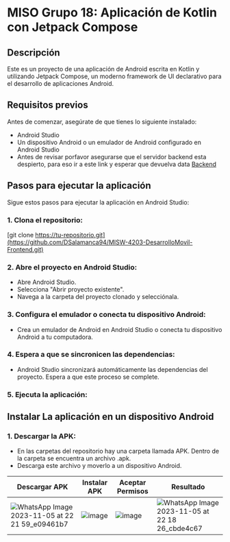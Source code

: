 # MISO Grupo 18:  Aplicación de Kotlin con Jetpack Compose

## Descripción
Este es un proyecto de una aplicación de Android escrita en Kotlin y utilizando Jetpack Compose, un moderno framework de UI declarativo para el desarrollo de aplicaciones Android.

## Requisitos previos
Antes de comenzar, asegúrate de que tienes lo siguiente instalado:

- Android Studio
- Un dispositivo Android o un emulador de Android configurado en Android Studio
- Antes de revisar porfavor asegurarse que el servidor backend esta despierto, para eso ir a este link y esperar que devuelva data [Backend](https://back-vynils-grupo-18.onrender.com/musicians)

## Pasos para ejecutar la aplicación
Sigue estos pasos para ejecutar la aplicación en Android Studio:

### 1. Clona el repositorio:

[git clone https://tu-repositorio.git](https://github.com/DSalamanca94/MISW-4203-DesarrolloMovil-Frontend.git)

### 2. Abre el proyecto en Android Studio:

- Abre Android Studio.
- Selecciona "Abrir proyecto existente".
- Navega a la carpeta del proyecto clonado y selecciónala.

### 3. Configura el emulador o conecta tu dispositivo Android:

-  Crea un emulador de Android en Android Studio o conecta tu dispositivo Android a tu computadora.

### 4. Espera a que se sincronicen las dependencias:

- Android Studio sincronizará automáticamente las dependencias del proyecto. Espera a que este proceso se complete.

### 5. Ejecuta la aplicación:

## Instalar La aplicación en un dispositivo Android

### 1. Descargar la APK:

- En las carpetas del repositorio hay una carpeta llamada APK. Dentro de la carpeta se encuentra un archivo .apk.
- Descarga este archivo y moverlo a un dispositivo Android.


| **Descargar APK**          | **Instalar APK**       | **Aceptar Permisos**      |**Resultado**      |
|--------------------|-----------------|----------------|----------------|
|![WhatsApp Image 2023-11-05 at 22 21 59_e09461b7](https://github.com/DSalamanca94/MISW-4203-DesarrolloMovil-Frontend/assets/124327900/04fead58-9631-4042-a305-3513072784bc)| ![image](https://github.com/DSalamanca94/MISW-4203-DesarrolloMovil-Frontend/assets/124327900/affd47b3-3984-4ab5-b9ff-875c6975a700)| ![image](https://github.com/DSalamanca94/MISW-4203-DesarrolloMovil-Frontend/assets/124327900/94ebb497-4f42-478e-9b96-cb3d1a84e1fe)| ![WhatsApp Image 2023-11-05 at 22 18 26_cbde4c67](https://github.com/DSalamanca94/MISW-4203-DesarrolloMovil-Frontend/assets/124327900/98870c12-4df0-44ee-b44d-d9636b65183c)|

